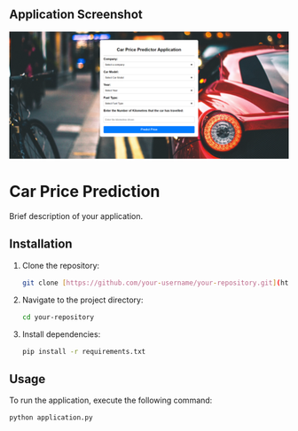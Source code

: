 ## Application Screenshot

![Application Screenshot](/assets/Capture.PNG)

# Car Price Prediction
Brief description of your application.

## Installation

1. Clone the repository:

    ```bash
    git clone [https://github.com/your-username/your-repository.git](https://github.com/RajshreeAdikane/Car-price-predictor)
    ```

2. Navigate to the project directory:

    ```bash
    cd your-repository
    ```

3. Install dependencies:

    ```bash
    pip install -r requirements.txt
    ```

## Usage

To run the application, execute the following command:

```bash
python application.py
